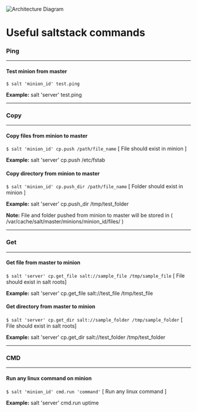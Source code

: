 ![Architecture Diagram](https://miro.medium.com/v2/resize:fit:1400/format:webp/0*5meS9Owpg508fYz2.jpg)

# Useful saltstack commands

### Ping
---
#### Test minion from master 

``` $ salt 'minion_id' test.ping ```

**Example:** salt 'server' test.ping

---

### Copy
---
#### Copy files from minion to master

``` $ salt 'minion_id' cp.push /path/file_name ``` [ File should exist in minion ]

**Example:** salt 'server' cp.push /etc/fstab

#### Copy directory from minion to master

``` $ salt 'minion_id' cp.push_dir /path/file_name ``` [ Folder should exist in minion ]

**Example:** salt 'server' cp.push_dir /tmp/test_folder

**Note:** File and folder pushed from minion to master will be stored in 
( /var/cache/salt/master/minions/minion_id/files/ )

---

### Get
---
#### Get file from master to minion

``` $ salt 'server' cp.get_file salt://sample_file /tmp/sample_file ``` [ File should exist in salt roots]

**Example:** salt 'server' cp.get_file salt://test_file /tmp/test_file

#### Get directory from master to minion

``` $ salt 'server' cp.get_dir salt://sample_folder /tmp/sample_folder ``` [ File should exist in salt roots]

**Example:** salt 'server' cp.get_dir salt://test_folder /tmp/test_folder

---

### CMD 
---
#### Run any linux command on minion

``` $ salt 'minion_id' cmd.run 'command' ``` [ Run any linux command ]

**Example:** salt 'server' cmd.run uptime


